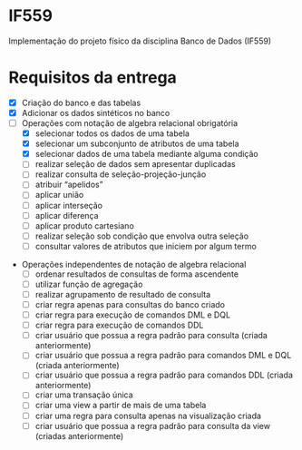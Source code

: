 # IF559
Implementação do projeto físico da disciplina Banco de Dados (IF559)


# Requisitos da entrega

- [x] Criação do banco e das tabelas
- [x] Adicionar os dados sintéticos no banco
- [ ] Operações com notação de algebra relacional obrigatória
  - [x] selecionar todos os dados de uma tabela
  - [x] selecionar um subconjunto de atributos de uma tabela
  - [x] selecionar dados de uma tabela mediante alguma condição
  - [ ] realizar seleção de dados sem apresentar duplicadas
  - [ ] realizar consulta de seleção-projeção-junção
  - [ ] atribuir “apelidos”
  - [ ] aplicar união
  - [ ] aplicar interseção
  - [ ] aplicar diferença
  - [ ] aplicar produto cartesiano
  - [ ] realizar seleção sob condição que envolva outra seleção
  - [ ] consultar valores de atributos que iniciem por algum termo

- Operações independentes de notação de algebra relacional
  - [ ] ordenar resultados de consultas de forma ascendente
  - [ ] utilizar função de agregação
  - [ ] realizar agrupamento de resultado de consulta
  - [ ] criar regra apenas para consultas do banco criado
  - [ ] criar regra para execução de comandos DML e DQL
  - [ ] criar regra para execução de comandos DDL
  - [ ] criar usuário que possua a regra padrão para consulta (criada anteriormente) 
  - [ ] criar usuário que possua a regra padrão para comandos DML e DQL (criada anteriormente)
  - [ ] criar usuário que possua a regra padrão para comandos DDL (criada anteriormente)
  - [ ] criar uma transação única
  - [ ] criar uma view a partir de mais de uma tabela
  - [ ] criar uma regra para consulta apenas na visualização criada
  - [ ] criar usuário que possua a regra padrão para consulta da view (criadas anteriormente)